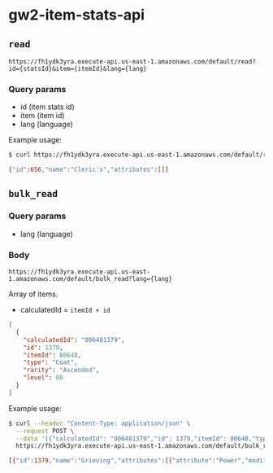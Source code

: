 # gw2-item-stats-api

## `read`

`https://fh1ydk3yra.execute-api.us-east-1.amazonaws.com/default/read?id={statsId}&item={itemId}&lang={lang}`

### Query params

- id (item stats id)
- item (item id)
- lang (language)

Example usage:

```sh
$ curl https://fh1ydk3yra.execute-api.us-east-1.amazonaws.com/default/read?id=656&item=77482&lang=en

{"id":656,"name":"Cleric's","attributes":[]}
```

## `bulk_read`

### Query params

- lang (language)

### Body

`https://fh1ydk3yra.execute-api.us-east-1.amazonaws.com/default/bulk_read?lang={lang}`

Array of items.

- calculatedId = `itemId + id`

```json
[
  {
    "calculatedId": "806481379",
    "id": 1379,
    "itemId": 80648,
    "type": "Coat",
    "rarity": "Ascended",
    "level": 80
  }
]
```

Example usage:

```sh
$ curl --header "Content-Type: application/json" \
  --request POST \
  --data '[{"calculatedId": "806481379","id": 1379,"itemId": 80648,"type": "Coat","rarity": "Ascended","level": 80}]' \
  https://fh1ydk3yra.execute-api.us-east-1.amazonaws.com/default/bulk_read?lang=en

[{"id":1379,"name":"Grieving","attributes":[{"attribute":"Power","modifier":121},{"attribute":"Precision","modifier":67},{"attribute":"CritDamage","modifier":67},{"attribute":"ConditionDamage","modifier":121}]}]
```
